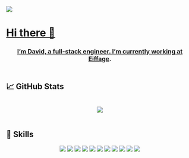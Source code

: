 <a href="https://www.linkedin.com/in/david-zerbib-204968204/">
<img src="https://img.shields.io/badge/LinkedIn-0077B5?style=for-the-badge&logo=linkedin&logoColor=white"/>
<h1>
  Hi there 👋
</h1>

<h3 align='center'>
I’m David, a full-stack engineer. I’m currently working at <a href="https://www.eiffage.com/">Eiffage</a>.
  <br><br>
</h3>

## &#x1f4c8; GitHub Stats

<br>
  <div align="center">
  <a href="https://github.com/Davidzrbb">
    <img src="https://github-readme-stats.vercel.app/api/top-langs/?username=Davidzrbb&layout=compact&show_icons=true&title_color=ffffff&icon_color=34abeb&text_color=daf7dc&bg_color=151515" />
  </a>
</div>

<br>


## 💼 Skills
<div align="center">
  <div style="align: top;">
<img src="https://img.shields.io/badge/Flutter-02569B?style=for-the-badge&logo=flutter&logoColor=white"/>	
<img src="https://img.shields.io/badge/Angular-DD0031?style=for-the-badge&logo=angular&logoColor=white"/>
<img src="https://img.shields.io/badge/React-20232A?style=for-the-badge&logo=react&logoColor=61DAFB"/>
<img src="https://img.shields.io/badge/Spring-6DB33F?style=for-the-badge&logo=spring&logoColor=white"/>
<img src="https://img.shields.io/badge/Python-14354C?style=for-the-badge&logo=python&logoColor=white"/>
<img src="https://img.shields.io/badge/Node.js-43853D?style=for-the-badge&logo=node.js&logoColor=white"/>
<img src="https://img.shields.io/badge/TypeScript-007ACC?style=for-the-badge&logo=typescript&logoColor=white"/>
<img src="https://img.shields.io/badge/MongoDB-4EA94B?style=for-the-badge&logo=mongodb&logoColor=white"/>
<img src="https://img.shields.io/badge/MySQL-005C84?style=for-the-badge&logo=mysql&logoColor=white"/>
<img src="https://img.shields.io/badge/PostgreSQL-316192?style=for-the-badge&logo=postgresql&logoColor=white"/>
<img src="https://img.shields.io/badge/Docker-2CA5E0?style=for-the-badge&logo=docker&logoColor=white"/>
  </div>
</div>




<!--START_SECTION:waka-->
<!--END_SECTION:waka-->
